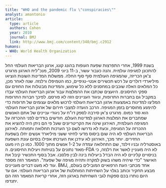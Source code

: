 ```yaml
---
title: "WHO and the pandemic flu \"conspiracies\""
analyst: amantonio
article:
  type: article
  authors: Cohen
  year: 2010
  journal: BMJ
  link: http://www.bmj.com/content/340/bmj.c2912
humans:
- WHO: World Health Organization
---
```


בשנת 1999, אחרי התפרצות שפעת העופות בהונג קונג, ארגון הבריאות העולמי החל להתכונן למגיפה עולמית. והנה כעבור עשור, ב-11 ביוני 2009, מנכ"לית הארגון מרגרט צ'אן הכריזה, שהמגיפה העולמית סוף סוף החלה. ממשלות המדינות השונות הוציאו מיליארדי דולרים על רכש תכשירים אנטי-נגיפיים, כמו הטמיפלו ורלנזה. שנה לאחר מכן, כל המלאים האלה שוכבים במחסנים ללא כל שימוש, והמדינות מבטלות את החוזים עם ספקי החיסונים.
היועצים שכתבו את ההמלצות עבור ארגון הבריאות העולמי עבדו במקביל גם בחברות התרופות, וניגוד העניינים הזה לא פורסם. לפיכך חברות התרופות המליצו למדינות באמצעות ארגון הבריאות העולמי לרכוש מלאים עצומים של תרופות כדי להימנע מחוסרים בזמן המגיפה.
הרכב הועדה למצבי חירום של ארגון הבריאות העולמי הוא סוד כמוס. מרגרט צ'אן סירבה לספק דו"ח על ניגודי עניינים של אתם האנשים שמחברים את המלצות הארגון למדינות העולם.
חודשים בודדים לפני ההכרזה על המגיפה העולמית, האירגון שינה את הקריטריונים שעל פי הם ניתן היה להוציא את ההכרזה על המגיפה, וכעת לא נדרשו לשם כך הערכות תחלואה ותמותה.
לאירגון הבריאות העולמי לא היה שום ביסוס מדעי לחיזוי ששני מיליארד אנשים יחלו בשפעת החזירים. יותר מכך, האירגון לא עידכן את הערכתו אפילו בסיום עונת השפעת באוסטרליה ובניו זילנד, שם התחלואה עמדה על 1-2 אנשים מתוך 1000. כמו כן היו מעט מאוד נתונים על בטיחות ויעילות החיסונים.
ה-FDA לא היה מעוניין לאשר את רלנזה, כי בניסויים קליניים לא היה הבדל ביעילות בינה לבין פלסבו. אבל בסוף התכשיר קיבל את האישור "כדי שיהיה משהו בשוק למקרה ותהיה מגיפה של שפעת".
המאמר הזה מספר עוד לא מעט דברים מעניינים. BMJ, אחד מכתבי העת הרפואיים המובילים בעולם, מבצע תחקיר וכותב בגלוי על השחיתות המוחלטת של ארגון הבריאות העולמי. אם עד היום נותרו בכם ספקות לגבי השחיתות בארגון הזה, אחרי קריאת המאמר הזה הם יתנדפו.
